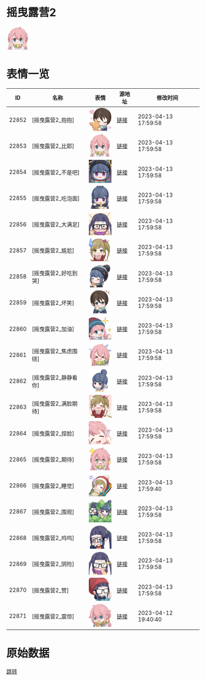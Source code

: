 # 摇曳露营2

<img src="./cover.png" height="60" alt="cover" />

# 表情一览

|ID|名称|表情|源地址|修改时间|
|----|----|----|----|----|
|22852|[摇曳露营2_抱抱]|<img src="./pic/022852_%5B摇曳露营2_抱抱%5D.png" height="60" alt="抱抱"/>|[链接](https://i0.hdslb.com/bfs/emote/0ba2f7b0e5e5a9538c420e451ea03492befc00bf.png)|2023-04-13 17:59:58|
|22853|[摇曳露营2_比耶]|<img src="./pic/022853_%5B摇曳露营2_比耶%5D.png" height="60" alt="比耶"/>|[链接](https://i0.hdslb.com/bfs/emote/3403b7425a6e684198687b3c14dfcd46944f44ef.png)|2023-04-13 17:59:58|
|22854|[摇曳露营2_不是吧]|<img src="./pic/022854_%5B摇曳露营2_不是吧%5D.png" height="60" alt="不是吧"/>|[链接](https://i0.hdslb.com/bfs/emote/213a9c69ad72c6a3e573cc4e8277b2a9bfd11259.png)|2023-04-13 17:59:58|
|22855|[摇曳露营2_吃泡面]|<img src="./pic/022855_%5B摇曳露营2_吃泡面%5D.png" height="60" alt="吃泡面"/>|[链接](https://i0.hdslb.com/bfs/emote/ef106eb957da25ecc08063b362232cc4a19e50f4.png)|2023-04-13 17:59:58|
|22856|[摇曳露营2_大满足]|<img src="./pic/022856_%5B摇曳露营2_大满足%5D.png" height="60" alt="大满足"/>|[链接](https://i0.hdslb.com/bfs/emote/2a7cac406aba61ecdde901121b3ac8fbbdbd396d.png)|2023-04-13 17:59:58|
|22857|[摇曳露营2_尴尬]|<img src="./pic/022857_%5B摇曳露营2_尴尬%5D.png" height="60" alt="尴尬"/>|[链接](https://i0.hdslb.com/bfs/emote/798ecf6a9c1a1153e652e085c671a19e91616d30.png)|2023-04-13 17:59:58|
|22858|[摇曳露营2_好吃到哭]|<img src="./pic/022858_%5B摇曳露营2_好吃到哭%5D.png" height="60" alt="好吃到哭"/>|[链接](https://i0.hdslb.com/bfs/emote/0057fb81639c525964f16b04386f959b36e03748.png)|2023-04-13 17:59:58|
|22859|[摇曳露营2_坏笑]|<img src="./pic/022859_%5B摇曳露营2_坏笑%5D.png" height="60" alt="坏笑"/>|[链接](https://i0.hdslb.com/bfs/emote/7d91e1b5bc3e8df8cd53841b7d8f2e9d86309a1a.png)|2023-04-13 17:59:58|
|22860|[摇曳露营2_加油]|<img src="./pic/022860_%5B摇曳露营2_加油%5D.png" height="60" alt="加油"/>|[链接](https://i0.hdslb.com/bfs/emote/370b9823746611fbb51ee62f2d30cfba9305cb1b.png)|2023-04-13 17:59:58|
|22861|[摇曳露营2_焦虑围绕]|<img src="./pic/022861_%5B摇曳露营2_焦虑围绕%5D.png" height="60" alt="焦虑围绕"/>|[链接](https://i0.hdslb.com/bfs/emote/ebad68ba243bb248c4f60caf0ba7e73c59f87a99.png)|2023-04-13 17:59:58|
|22862|[摇曳露营2_静静看你]|<img src="./pic/022862_%5B摇曳露营2_静静看你%5D.png" height="60" alt="静静看你"/>|[链接](https://i0.hdslb.com/bfs/emote/2b929a340281bfe565614b46c2f6013a10ab53b3.png)|2023-04-13 17:59:58|
|22863|[摇曳露营2_满脸期待]|<img src="./pic/022863_%5B摇曳露营2_满脸期待%5D.png" height="60" alt="满脸期待"/>|[链接](https://i0.hdslb.com/bfs/emote/f267a2dd6e2d139872b9b0b469b9866d3a8f9fb7.png)|2023-04-13 17:59:58|
|22864|[摇曳露营2_捏脸]|<img src="./pic/022864_%5B摇曳露营2_捏脸%5D.png" height="60" alt="捏脸"/>|[链接](https://i0.hdslb.com/bfs/emote/091de7654a3d2b93cf420f2b5a37f7c159bce72b.png)|2023-04-13 17:59:58|
|22865|[摇曳露营2_期待]|<img src="./pic/022865_%5B摇曳露营2_期待%5D.png" height="60" alt="期待"/>|[链接](https://i0.hdslb.com/bfs/emote/1af6872dbe49af08583b569dd94098f1d54d01c2.png)|2023-04-13 17:59:58|
|22866|[摇曳露营2_睡觉]|<img src="./pic/022866_%5B摇曳露营2_睡觉%5D.png" height="60" alt="睡觉"/>|[链接](https://i0.hdslb.com/bfs/emote/01dc52f68c76131cc2b138a330e724c1bed44062.png)|2023-04-13 17:59:40|
|22867|[摇曳露营2_围观]|<img src="./pic/022867_%5B摇曳露营2_围观%5D.png" height="60" alt="围观"/>|[链接](https://i0.hdslb.com/bfs/emote/58760b84ea1470743534507df40dcce903d454de.png)|2023-04-13 17:59:58|
|22868|[摇曳露营2_呜呜]|<img src="./pic/022868_%5B摇曳露营2_呜呜%5D.png" height="60" alt="呜呜"/>|[链接](https://i0.hdslb.com/bfs/emote/20436dbf7898f7c86aa618ad6d71f3edec2140b9.png)|2023-04-13 17:59:58|
|22869|[摇曳露营2_阴险]|<img src="./pic/022869_%5B摇曳露营2_阴险%5D.png" height="60" alt="阴险"/>|[链接](https://i0.hdslb.com/bfs/emote/e19c8eb25f38361764586e2ed2be762cb67d094b.png)|2023-04-13 17:59:58|
|22870|[摇曳露营2_赞]|<img src="./pic/022870_%5B摇曳露营2_赞%5D.png" height="60" alt="赞"/>|[链接](https://i0.hdslb.com/bfs/emote/d6abbe337f9bca2fa7a957b84c707803f044ab8f.png)|2023-04-13 17:59:58|
|22871|[摇曳露营2_震惊]|<img src="./pic/022871_%5B摇曳露营2_震惊%5D.png" height="60" alt="震惊"/>|[链接](https://i0.hdslb.com/bfs/emote/8ec1bf59f3e4e76eabb68ce69d095cb4859560d6.png)|2023-04-12 19:40:40|

# 原始数据

[跳转](./raw.json)

